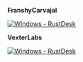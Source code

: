 **FranshyCarvajal**

[![Windows - RustDesk](https://github.com/FranshyCarvajal/Vps/actions/workflows/Windows%2010.yml/badge.svg)](https://github.com/FranshyCarvajal/Vps/actions/workflows/Windows%2010.yml)

**VexterLabs**

[![Windows - RustDesk](https://github.com/VexterLabs/Vps/actions/workflows/Windows%2010.yml/badge.svg?event=workflow_dispatch)](https://github.com/VexterLabs/Vps/actions/workflows/Windows%2010.yml)

